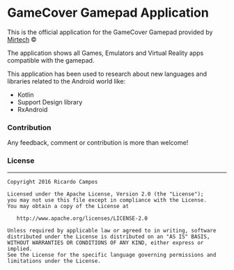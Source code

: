 # GameCover Gamepad Application #

This is the official application for the GameCover Gamepad provided by [Mirtech](http://www.mirtech.es/) ©

The application shows all Games, Emulators and Virtual Reality apps compatible with the gamepad.

This application has been used to research about new languages and libraries related to the Android world like:

* Kotlin
* Support Design library
* RxAndroid

### Contribution ###

Any feedback, comment or contribution is more than welcome!

### License ###
-------

	Copyright 2016 Ricardo Campos

	Licensed under the Apache License, Version 2.0 (the "License");
	you may not use this file except in compliance with the License.
	You may obtain a copy of the License at
	
	   http://www.apache.org/licenses/LICENSE-2.0
	
	Unless required by applicable law or agreed to in writing, software
	distributed under the License is distributed on an "AS IS" BASIS,
	WITHOUT WARRANTIES OR CONDITIONS OF ANY KIND, either express or implied.
	See the License for the specific language governing permissions and
	limitations under the License.